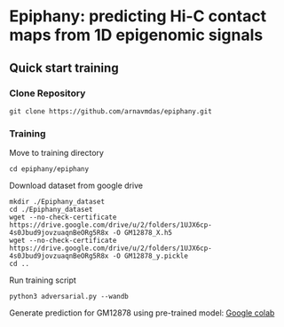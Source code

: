 # Epiphany: predicting Hi-C contact maps from 1D epigenomic signals

## Quick start training
### Clone Repository
```
git clone https://github.com/arnavmdas/epiphany.git
```

### Training
Move to training directory
```
cd epiphany/epiphany
```

Download dataset from google drive

```
mkdir ./Epiphany_dataset
cd ./Epiphany_dataset
wget --no-check-certificate https://drive.google.com/drive/u/2/folders/1UJX6cp-4s0Jbud9jovzuaqnBeORg5R8x -O GM12878_X.h5
wget --no-check-certificate https://drive.google.com/drive/u/2/folders/1UJX6cp-4s0Jbud9jovzuaqnBeORg5R8x -O GM12878_y.pickle
cd ..
```


Run training script
```
python3 adversarial.py --wandb
```

Generate prediction for GM12878 using pre-trained model: [Google colab](https://colab.research.google.com/drive/1DhnboWQvZcltbXKYzHrfm8JSBu9xG4M3?usp=sharing)